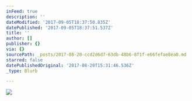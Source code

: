 ```yaml
---
inFeed: true
description: ''
dateModified: '2017-09-05T18:37:50.835Z'
datePublished: '2017-09-05T18:37:51.537Z'
title: ''
author: []
publisher: {}
via: {}
sourcePath: _posts/2017-08-20-ccd2d6d7-63db-48b6-8f1f-e66fefae8ea0.md
starred: false
datePublishedOriginal: '2017-08-20T15:31:46.536Z'
_type: Blurb

---
```

![](https://the-grid-user-content.s3-us-west-2.amazonaws.com/3398bb50-72d9-453f-bf71-e90da0fae14d.png)